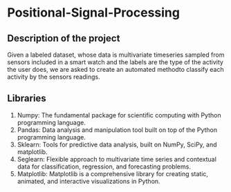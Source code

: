 # Positional-Signal-Processing

## Description of the project
Given a labeled dataset, whose data is multivariate timeseries sampled from sensors included in a smart watch and the labels are the type of the activity the user does, we are asked to create an automated methodto classify each activity by the sensors readings.

## Libraries
1. Numpy: The fundamental package for scientific computing with Python programming language.
2. Pandas: Data analysis and manipulation tool built on top of the Python programming language.
3. Sklearn: Tools for predictive data analysis, built on NumPy, SciPy, and matplotlib.
4. Seglearn: Flexible approach to multivariate time series and contextual data for classification, regression, and forecasting problems.
5. Matplotlib: Matplotlib is a comprehensive library for creating static, animated, and interactive visualizations in Python.


